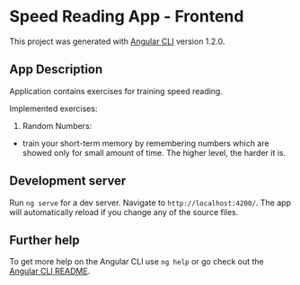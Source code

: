 # Speed Reading App - Frontend 

This project was generated with [Angular CLI](https://github.com/angular/angular-cli) version 1.2.0.

## App Description

Application contains exercises for training speed reading.

Implemented exercises:
 1.  Random Numbers: 
 -  train your short-term memory by remembering numbers which are showed only for small amount of time. The higher level, the harder it is.

## Development server

Run `ng serve` for a dev server. Navigate to `http://localhost:4200/`. The app will automatically reload if you change any of the source files.

## Further help

To get more help on the Angular CLI use `ng help` or go check out the [Angular CLI README](https://github.com/angular/angular-cli/blob/master/README.md).
